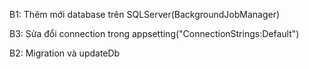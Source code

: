 B1: Thêm mới database trên SQLServer(BackgroundJobManager)

B3: Sửa đổi connection trong appsetting("ConnectionStrings:Default")

B2: Migration và updateDb
